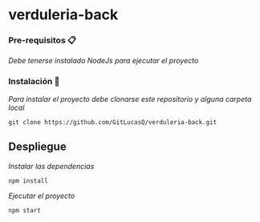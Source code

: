 # verduleria-back


### Pre-requisitos 📋

_Debe tenerse instalado NodeJs para ejecutar el proyecto_


### Instalación 🔧

_Para instalar el proyecto debe clonarse este repositorio y alguna carpeta local_


```
git clone https://github.com/GitLucasQ/verduleria-back.git
```


## Despliegue

_Instalar las dependencias_

```
npm install
```

_Ejecutar el proyecto_

```
npm start
```